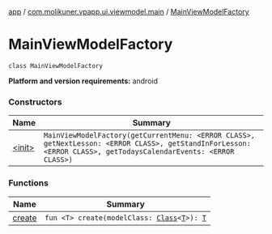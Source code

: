[app](../../index.md) / [com.molikuner.vpapp.ui.viewmodel.main](../index.md) / [MainViewModelFactory](./index.md)

# MainViewModelFactory

`class MainViewModelFactory`

**Platform and version requirements:** android

### Constructors

| Name | Summary |
|---|---|
| [&lt;init&gt;](-init-.md) | `MainViewModelFactory(getCurrentMenu: <ERROR CLASS>, getNextLesson: <ERROR CLASS>, getStandInForLesson: <ERROR CLASS>, getTodaysCalendarEvents: <ERROR CLASS>)` |

### Functions

| Name | Summary |
|---|---|
| [create](create.md) | `fun <T> create(modelClass: `[`Class`](https://developer.android.com/reference/java/lang/Class.html)`<`[`T`](create.md#T)`>): `[`T`](create.md#T) |
